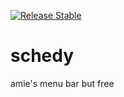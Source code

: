[![Release Stable](https://github.com/ouwargui/schedy/actions/workflows/release-stable.yml/badge.svg?branch=main)](https://github.com/ouwargui/schedy/actions/workflows/release-stable.yml)

# schedy

amie's menu bar but free

